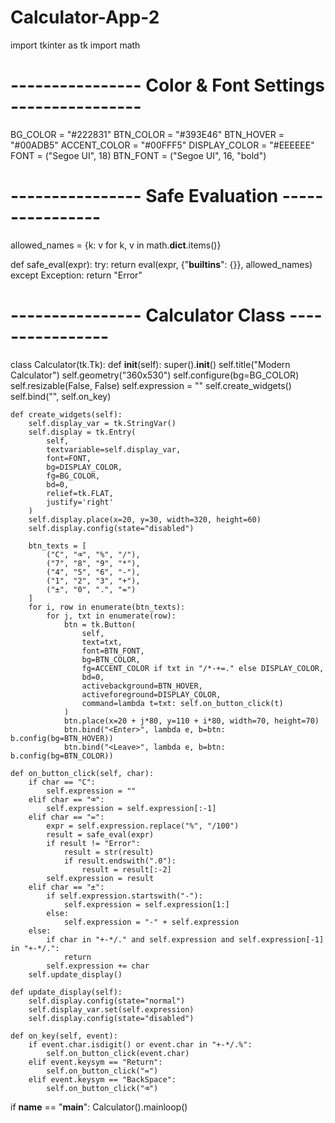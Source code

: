 # Calculator-App-2

import tkinter as tk
import math

# ---------------- Color & Font Settings ---------------- #
BG_COLOR = "#222831"
BTN_COLOR = "#393E46"
BTN_HOVER = "#00ADB5"
ACCENT_COLOR = "#00FFF5"
DISPLAY_COLOR = "#EEEEEE"
FONT = ("Segoe UI", 18)
BTN_FONT = ("Segoe UI", 16, "bold")

# ---------------- Safe Evaluation ---------------- #
allowed_names = {k: v for k, v in math.__dict__.items()}

def safe_eval(expr):
    try:
        return eval(expr, {"__builtins__": {}}, allowed_names)
    except Exception:
        return "Error"

# ---------------- Calculator Class ---------------- #
class Calculator(tk.Tk):
    def __init__(self):
        super().__init__()
        self.title("Modern Calculator")
        self.geometry("360x530")
        self.configure(bg=BG_COLOR)
        self.resizable(False, False)
        self.expression = ""
        self.create_widgets()
        self.bind("<Key>", self.on_key)

    def create_widgets(self):
        self.display_var = tk.StringVar()
        self.display = tk.Entry(
            self,
            textvariable=self.display_var,
            font=FONT,
            bg=DISPLAY_COLOR,
            fg=BG_COLOR,
            bd=0,
            relief=tk.FLAT,
            justify='right'
        )
        self.display.place(x=20, y=30, width=320, height=60)
        self.display.config(state="disabled")

        btn_texts = [
            ("C", "⌫", "%", "/"),
            ("7", "8", "9", "*"),
            ("4", "5", "6", "-"),
            ("1", "2", "3", "+"),
            ("±", "0", ".", "=")
        ]
        for i, row in enumerate(btn_texts):
            for j, txt in enumerate(row):
                btn = tk.Button(
                    self,
                    text=txt,
                    font=BTN_FONT,
                    bg=BTN_COLOR,
                    fg=ACCENT_COLOR if txt in "/*-+=." else DISPLAY_COLOR,
                    bd=0,
                    activebackground=BTN_HOVER,
                    activeforeground=DISPLAY_COLOR,
                    command=lambda t=txt: self.on_button_click(t)
                )
                btn.place(x=20 + j*80, y=110 + i*80, width=70, height=70)
                btn.bind("<Enter>", lambda e, b=btn: b.config(bg=BTN_HOVER))
                btn.bind("<Leave>", lambda e, b=btn: b.config(bg=BTN_COLOR))

    def on_button_click(self, char):
        if char == "C":
            self.expression = ""
        elif char == "⌫":
            self.expression = self.expression[:-1]
        elif char == "=":
            expr = self.expression.replace("%", "/100")
            result = safe_eval(expr)
            if result != "Error":
                result = str(result)
                if result.endswith(".0"):
                    result = result[:-2]
            self.expression = result
        elif char == "±":
            if self.expression.startswith("-"):
                self.expression = self.expression[1:]
            else:
                self.expression = "-" + self.expression
        else:
            if char in "+-*/." and self.expression and self.expression[-1] in "+-*/.":
                return
            self.expression += char
        self.update_display()

    def update_display(self):
        self.display.config(state="normal")
        self.display_var.set(self.expression)
        self.display.config(state="disabled")

    def on_key(self, event):
        if event.char.isdigit() or event.char in "+-*/.%":
            self.on_button_click(event.char)
        elif event.keysym == "Return":
            self.on_button_click("=")
        elif event.keysym == "BackSpace":
            self.on_button_click("⌫")

if __name__ == "__main__":
    Calculator().mainloop()
